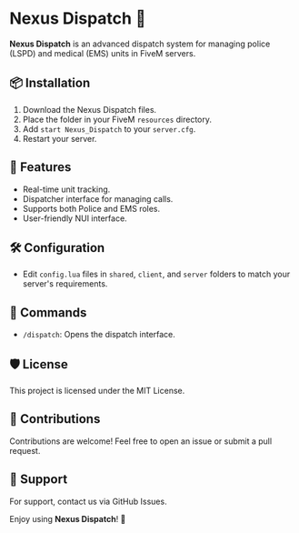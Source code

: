 # Nexus Dispatch 🚨

**Nexus Dispatch** is an advanced dispatch system for managing police (LSPD) and medical (EMS) units in FiveM servers.

## 📦 Installation
1. Download the Nexus Dispatch files.
2. Place the folder in your FiveM `resources` directory.
3. Add `start Nexus_Dispatch` to your `server.cfg`.
4. Restart your server.

## 🔑 Features
- Real-time unit tracking.
- Dispatcher interface for managing calls.
- Supports both Police and EMS roles.
- User-friendly NUI interface.

## 🛠️ Configuration
- Edit `config.lua` files in `shared`, `client`, and `server` folders to match your server's requirements.

## 📜 Commands
- `/dispatch`: Opens the dispatch interface.

## 🛡️ License
This project is licensed under the MIT License.

## 🤝 Contributions
Contributions are welcome! Feel free to open an issue or submit a pull request.

## 📧 Support
For support, contact us via GitHub Issues.

Enjoy using **Nexus Dispatch**! 🚀